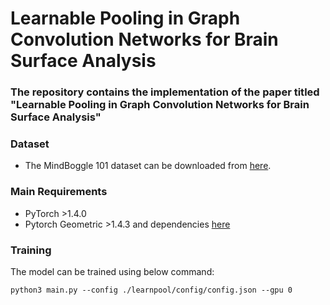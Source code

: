 # Learnable Pooling in Graph Convolution Networks for Brain Surface Analysis

### The repository contains the implementation of the paper titled "Learnable Pooling in Graph Convolution Networks for Brain Surface Analysis"

### Dataset
- The MindBoggle 101 dataset can be downloaded from [here](https://osf.io/nhtur/).

### Main Requirements
- PyTorch >1.4.0
- Pytorch Geometric >1.4.3 and dependencies [here](https://pytorch-geometric.readthedocs.io/en/latest/)

### Training

The model can be trained using below command:  
```
python3 main.py --config ./learnpool/config/config.json --gpu 0
```
